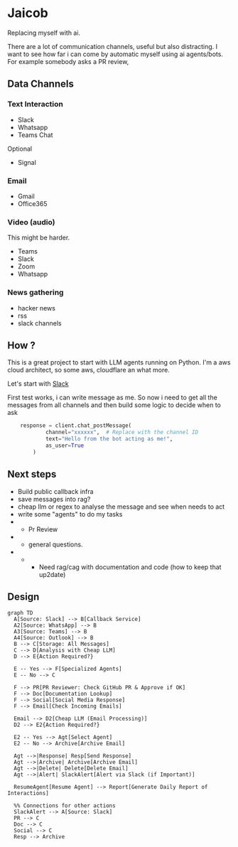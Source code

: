 # Jaicob

Replacing myself with ai.

There are a lot of communication channels, useful but also distracting.
I want to see how far i can come by automatic myself using ai agents/bots. 
For example somebody asks a PR review, 

## Data Channels


### Text Interaction

* Slack
* Whatsapp
* Teams Chat

Optional

* Signal

### Email

* Gmail
* Office365

### Video (audio)

This might be harder.

* Teams
* Slack
* Zoom
* Whatsapp

### News gathering

* hacker news
* rss
* slack channels


## How ?

This is a great project to start with LLM agents running on Python.
I'm a aws cloud architect, so some aws, cloudflare an what more.

Let's start with [Slack](./slack/)

First test works, i can write message as me. So now i need to get all the messages from all channels and 
then build some logic to decide when to ask

```python
    response = client.chat_postMessage(
            channel="xxxxxx",  # Replace with the channel ID
            text="Hello from the bot acting as me!",
            as_user=True  
        )
```

## Next steps

* Build public callback infra
* save messages into rag?
* cheap llm or regex to analyse the message and see when needs to act
* write some "agents" to do my tasks
* * Pr Review
* * general questions.
* * * Need rag/cag with documentation and code (how to keep that up2date)


## Design

```mermaid
graph TD
  A[Source: Slack] --> B[Callback Service]
  A2[Source: WhatsApp] --> B
  A3[Source: Teams] --> B
  A4[Source: Outlook] --> B
  B --> C[Storage: All Messages]
  C --> D[Analysis with Cheap LLM]
  D --> E{Action Required?}
  
  E -- Yes --> F[Specialized Agents]
  E -- No --> C
  
  F --> PR[PR Reviewer: Check GitHub PR & Approve if OK]
  F --> Doc[Documentation Lookup]
  F --> Social[Social Media Response]
  F --> Email[Check Incoming Emails]

  Email --> D2[Cheap LLM (Email Processing)]
  D2 --> E2{Action Required?}
  
  E2 -- Yes --> Agt[Select Agent]
  E2 -- No --> Archive[Archive Email]

  Agt -->|Response| Resp[Send Response]
  Agt -->|Archive| Archive[Archive Email]
  Agt -->|Delete| Delete[Delete Email]
  Agt -->|Alert| SlackAlert[Alert via Slack (if Important)]

  ResumeAgent[Resume Agent] --> Report[Generate Daily Report of Interactions]
  
  %% Connections for other actions
  SlackAlert --> A[Source: Slack]
  PR --> C
  Doc --> C
  Social --> C
  Resp --> Archive
```